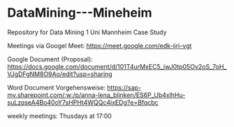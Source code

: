 # DataMining---Mineheim

Repository for Data Mining 1 Uni Mannheim Case Study

Meetings via Googel Meet: https://meet.google.com/edk-ijrj-vgt

Google Document (Proposal): https://docs.google.com/document/d/101T4urMxEC5_iwJ0tp05Ov2oS_7oH_VJgDFgNM8O9Ao/edit?usp=sharing

Word Document Vorgehensweise: https://sap-my.sharepoint.com/:w:/p/anna-lena_blinken/ES6P_Ub4xlhHu-suLzqseA4Bo40oY7sHPHt4WQQc4ixEDg?e=Bfqcbc

weekly meetings: Thusdays at 17:00

